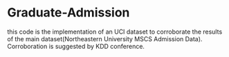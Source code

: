 # Graduate-Admission
this code is the implementation of an UCI dataset to corroborate the results of the main dataset(Northeastern University MSCS Admission Data). Corroboration is suggested by KDD conference.
